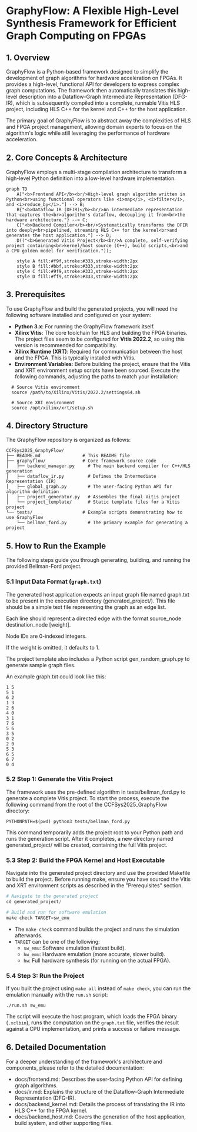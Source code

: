 # GraphyFlow: A Flexible High-Level Synthesis Framework for Efficient Graph Computing on FPGAs

## 1\. Overview

GraphyFlow is a Python-based framework designed to simplify the development of graph algorithms for hardware acceleration on FPGAs. It provides a high-level, functional API for developers to express complex graph computations. The framework then automatically translates this high-level description into a Dataflow-Graph Intermediate Representation (DFG-IR), which is subsequently compiled into a complete, runnable Vitis HLS project, including HLS C++ for the kernel and C++ for the host application.

The primary goal of GraphyFlow is to abstract away the complexities of HLS and FPGA project management, allowing domain experts to focus on the algorithm's logic while still leveraging the performance of hardware acceleration.

## 2\. Core Concepts & Architecture

GraphyFlow employs a multi-stage compilation architecture to transform a high-level Python definition into a low-level hardware implementation.

```mermaid
graph TD
    A["<b>Frontend API</b><br/>High-level graph algorithm written in Python<br>using functional operators like <i>map</i>, <i>filter</i>, and <i>reduce_by</i>."] --> B;
    B{"<b>Dataflow IR (DFIR)</b><br/>An intermediate representation that captures the<br>algorithm's dataflow, decoupling it from<br>the hardware architecture."} --> C;
    C["<b>Backend Compiler</b><br/>Systematically transforms the DFIR into deeply<br>pipelined, streaming HLS C++ for the kernel<br>and generates the host application."] --> D;
    D(("<b>Generated Vitis Project</b><br/>A complete, self-verifying project containing<br>kernel/host source (C++), build scripts,<br>and a CPU golden model for verification."));

    style A fill:#f9f,stroke:#333,stroke-width:2px
    style B fill:#bbf,stroke:#333,stroke-width:2px
    style C fill:#9f9,stroke:#333,stroke-width:2px
    style D fill:#ff9,stroke:#333,stroke-width:2px
```

## 3\. Prerequisites

To use GraphyFlow and build the generated projects, you will need the following software installed and configured on your system:

  * **Python 3.x**: For running the GraphyFlow framework itself.
  * **Xilinx Vitis**: The core toolchain for HLS and building the FPGA binaries. The project files seem to be configured for **Vitis 2022.2**, so using this version is recommended for compatibility.
  * **Xilinx Runtime (XRT)**: Required for communication between the host and the FPGA. This is typically installed with Vitis.
  * **Environment Variables**: Before building the project, ensure that the Vitis and XRT environment setup scripts have been sourced. Execute the following commands, adjusting the paths to match your installation:
  ```shell
    # Source Vitis environment
    source /path/to/Xilinx/Vitis/2022.2/settings64.sh

    # Source XRT environment
    source /opt/xilinx/xrt/setup.sh
  ```

## 4\. Directory Structure

The GraphyFlow repository is organized as follows:

```
CCFSys2025_GraphyFlow/
├── README.md                # This README file
├── graphyflow/              # Core framework source code
│   ├── backend_manager.py     # The main backend compiler for C++/HLS generation
│   ├── dataflow_ir.py         # Defines the Intermediate Representation (IR)
│   ├── global_graph.py        # The user-facing Python API for algorithm definition
│   ├── project_generator.py   # Assembles the final Vitis project
│   └── project_template/      # Static template files for a Vitis project
└── tests/                   # Example scripts demonstrating how to use GraphyFlow
    └── bellman_ford.py        # The primary example for generating a project
```

## 5\. How to Run the Example

The following steps guide you through generating, building, and running the provided Bellman-Ford project.

### 5\.1 Input Data Format (`graph.txt`)

The generated host application expects an input graph file named graph.txt to be present in the execution directory (generated_project/). This file should be a simple text file representing the graph as an edge list.

Each line should represent a directed edge with the format source_node destination_node [weight].

Node IDs are 0-indexed integers.

If the weight is omitted, it defaults to 1.

The project template also includes a Python script gen_random_graph.py to generate sample graph files.

An example graph.txt could look like this:

```
1 5
5 1
6 2
1 3
2 6
4 0
3 1
7 6
5 6
3 5
0 2
2 0
5 3
6 5
6 7
0 4
```

### 5\.2 Step 1: Generate the Vitis Project
The framework uses the pre-defined algorithm in tests/bellman_ford.py to generate a complete Vitis project. To start the process, execute the following command from the root of the CCFSys2025_GraphyFlow directory:

```shell
PYTHONPATH=$(pwd) python3 tests/bellman_ford.py
```

This command temporarily adds the project root to your Python path and runs the generation script. After it completes, a new directory named generated_project/ will be created, containing the full Vitis project.

### 5\.3 Step 2: Build the FPGA Kernel and Host Executable
Navigate into the generated project directory and use the provided Makefile to build the project. Before running make, ensure you have sourced the Vitis and XRT environment scripts as described in the "Prerequisites" section.

```python
# Navigate to the generated project
cd generated_project/

# Build and run for software emulation
make check TARGET=sw_emu
```

- The `make check` command builds the project and runs the simulation afterwards.
- `TARGET` can be one of the following:
    - `sw_emu`: Software emulation (fastest build).
    - `hw_emu`: Hardware emulation (more accurate, slower build).
    - `hw`: Full hardware synthesis (for running on the actual FPGA).

### 5\.4 Step 3: Run the Project
If you built the project using `make all` instead of `make check`, you can run the emulation manually with the `run.sh` script:

```shell
./run.sh sw_emu
```

The script will execute the host program, which loads the FPGA binary (`.xclbin`), runs the computation on the `graph.txt` file, verifies the result against a CPU implementation, and prints a success or failure message.

## 6\. Detailed Documentation

For a deeper understanding of the framework's architecture and components, please refer to the detailed documentation:

- docs/frontend.md: Describes the user-facing Python API for defining graph algorithms.
- docs/ir.md: Explains the structure of the Dataflow-Graph Intermediate Representation (DFG-IR).
- docs/backend_kernel.md: Details the process of translating the IR into HLS C++ for the FPGA kernel.
- docs/backend_host.md: Covers the generation of the host application, build system, and other supporting files.
